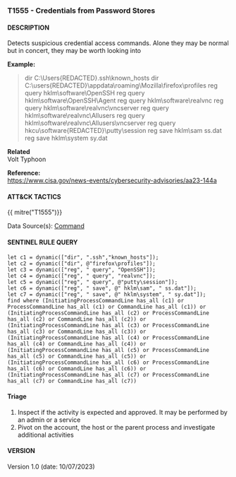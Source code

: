 ### T1555 - Credentials from Password Stores     
  

####  DESCRIPTION  
Detects suspicious credential access commands. Alone they may be normal but in concert, they may be worth looking into     

**Example:**  
> dir C:\Users\{REDACTED}\.ssh\known_hosts
> dir C:\users\{REDACTED}\appdata\roaming\Mozilla\firefox\profiles
> reg query hklm\software\OpenSSH
> reg query hklm\software\OpenSSH\Agent
> reg query hklm\software\realvnc
> reg query hklm\software\realvnc\vncserver
> reg query hklm\software\realvnc\Allusers
> reg query hklm\software\realvnc\Allusers\vncserver
> reg query hkcu\software\{REDACTED}\putty\session
> reg save hklm\sam ss.dat
> reg save hklm\system sy.dat    


**Related**   
Volt Typhoon     


**Reference:**  
https://www.cisa.gov/news-events/cybersecurity-advisories/aa23-144a         


####  ATT&CK TACTICS    
{{ mitre("T1555")}}    

Data Source(s): [Command](https://attack.mitre.org/datasources/DS001/)  


#### SENTINEL RULE QUERY   

~~~
let c1 = dynamic(["dir", ".ssh","known_hosts"]); 
let c2 = dynamic(["dir", @"firefox\profiles"]); 
let c3 = dynamic(["reg", " query", "OpenSSH"]); 
let c4 = dynamic(["reg", " query", "realvnc"]); 
let c5 = dynamic(["reg", " query", @"putty\session"]); 
let c6 = dynamic(["reg", " save", @" hklm\sam", " ss.dat"]); 
let c7 = dynamic(["reg", " save", @" hklm\system", " sy.dat"]); 
find where (InitiatingProcessCommandLine has_all (c1) or ProcessCommandLine has_all (c1) or CommandLine has_all (c1)) or
(InitiatingProcessCommandLine has_all (c2) or ProcessCommandLine has_all (c2) or CommandLine has_all (c2)) or
(InitiatingProcessCommandLine has_all (c3) or ProcessCommandLine has_all (c3) or CommandLine has_all (c3)) or 
(InitiatingProcessCommandLine has_all (c4) or ProcessCommandLine has_all (c4) or CommandLine has_all (c4)) or
(InitiatingProcessCommandLine has_all (c5) or ProcessCommandLine has_all (c5) or CommandLine has_all (c5)) or
(InitiatingProcessCommandLine has_all (c6) or ProcessCommandLine has_all (c6) or CommandLine has_all (c6)) or
(InitiatingProcessCommandLine has_all (c7) or ProcessCommandLine has_all (c7) or CommandLine has_all (c7))  
~~~


#### Triage  

1. Inspect if the activity is expected and approved. It may be performed by an admin or a service  
2. Pivot on the account, the host or the parent process and investigate additional activities  


#### VERSION  
Version 1.0 (date: 10/07/2023)  
